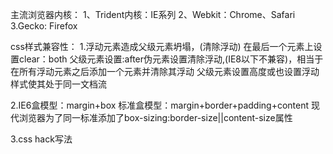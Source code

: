 主流浏览器内核：
1、Trident内核：IE系列
2、Webkit：Chrome、Safari
3.Gecko: Firefox

css样式兼容性：
1.浮动元素造成父级元素坍塌，(清除浮动)
在最后一个元素上设置clear：both
父级元素设置:after伪元素设置清除浮动,(IE8以下不兼容)，相当于在所有浮动元素之后添加一个元素并清除其浮动
父级元素设置高度或也设置浮动样式使其处于同一文档流

2.IE6盒模型：margin+box
标准盒模型：margin+border+padding+content
现代浏览器为了同一标准添加了box-sizing:border-size||content-size属性

3.css hack写法
<!--[if ie]><![endif]>
`<!--[if ie 5.0]><![endif]>``

选择器优先级：!important>行内style>id>class>tagname>属性选择器